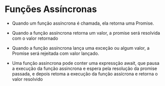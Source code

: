 # Funções Assíncronas

- Quando um função assíncrona é chamada, ela retorna uma Promise.

- Quando a função assíncrona retorna um valor, a promise será resolvida com o valor retornado

- Quando a função assíncrona lança uma exceção ou algum valor, a Promise será rejeitada com valor lançado.

- Uma função assincrona pode conter uma expressção await, que pausa a execução da função assincrona e espera pela resolução da promise passada, e depois retoma a execução da função assícrona e retorna o valor resolvido